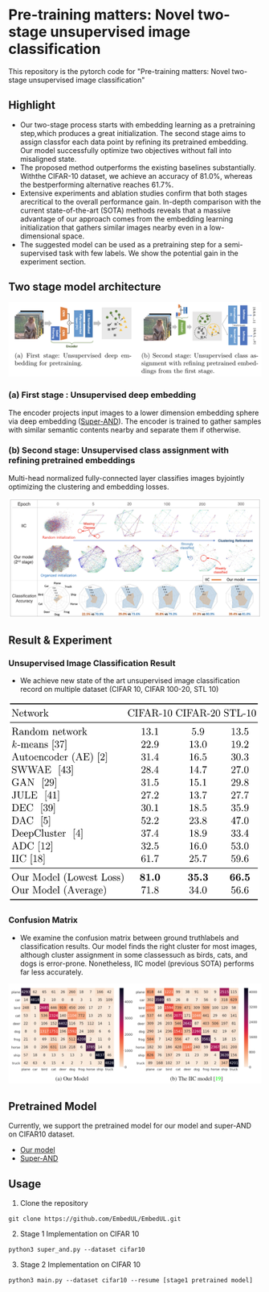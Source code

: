 # Pre-training matters: Novel two-stage unsupervised image classification #
This repository is the pytorch code for "Pre-training matters: Novel two-stage unsupervised image classification"
## Highlight ##
* Our two-stage process starts with embedding learning as a pretraining step,which produces a great initialization. The second stage aims to assign classfor each data point by refining its pretrained embedding. Our model successfully optimize two objectives without fall into misaligned state.
* The proposed method outperforms the existing baselines substantially. Withthe CIFAR-10 dataset, we achieve an accuracy of 81.0%, whereas the bestperforming alternative reaches 61.7%.
* Extensive experiments and ablation studies confirm that both stages arecritical to the overall performance gain. In-depth comparison with the current state-of-the-art (SOTA) methods reveals that a massive advantage of our approach comes from the embedding learning initialization that gathers similar images nearby even in a low-dimensional space.
* The suggested model can be used as a pretraining step for a semi-supervised task with few labels. We show the potential gain in the experiment section.

## Two stage model architecture ##
<center><img src="./fig/model_arch.png"> </center>

### (a) First stage : Unsupervised deep embedding ### 
The encoder projects input images to a lower dimension embedding sphere via deep embedding ([Super-AND](https://github.com/super-AND/super-AND)). The encoder is trained to gather samples with similar semantic contents nearby and separate them if otherwise.
### (b) Second stage: Unsupervised class assignment with refining pretrained embeddings ### 
Multi-head normalized fully-connected layer classifies images byjointly optimizing the clustering and embedding losses.

<img src="./fig/stage2.png"> 

## Result & Experiment ##

### Unsupervised Image Classification Result ###
* We achieve new state of the art unsupervised image classification record on multiple dataset (CIFAR 10, CIFAR 100-20, STL 10)

<img src="./fig/model_result.png" width="500" height="400"> 

### Confusion Matrix ###
* We examine the confusion matrix between ground truthlabels and classification results. Our model finds the right cluster for most images, although cluster assignment in some classessuch as birds, cats, and dogs is error-prone. Nonetheless, IIC model (previous SOTA) performs far less accurately.

<img src="./fig/confusion_matrix.PNG" > 

## Pretrained Model ##
Currently, we support the pretrained model for our model and super-AND on CIFAR10 dataset.
* [Our model](https://drive.google.com/file/d/1H3ppCkPQNHFEYQS4PLuV26Cp3HpbG4Nb/view?usp=sharing)
* [Super-AND](https://drive.google.com/file/d/1cABTquqOl5N2Wbchxs0-DBI6OVfnqY5J/view?usp=sharing)

## Usage ##
1. Clone the repository

```
git clone https://github.com/EmbedUL/EmbedUL.git
```

2. Stage 1 Implementation on CIFAR 10

```
python3 super_and.py --dataset cifar10
```

3. Stage 2 Implementation on CIFAR 10

```
python3 main.py --dataset cifar10 --resume [stage1 pretrained model]
```





